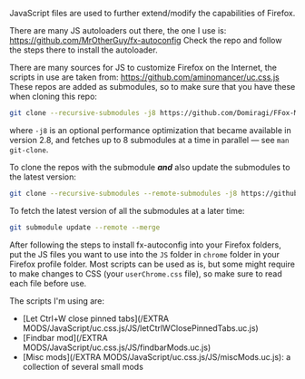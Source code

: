 JavaScript files are used to further extend/modify the capabilities of Firefox.

There are many JS autoloaders out there, the one I use is: https://github.com/MrOtherGuy/fx-autoconfig
Check the repo and follow the steps there to install the autoloader.

There are many sources for JS to customize Firefox on the Internet, the scripts in use are taken from: https://github.com/aminomancer/uc.css.js
These repos are added as submodules, so to make sure that you have these when cloning this repo:
```bash
git clone --recursive-submodules -j8 https://github.com/Domiragi/FFox-MB.git
```
where `-j8` is an optional performance optimization that became available in version 2.8, and fetches up to 8 submodules at a time in parallel — see `man git-clone`.

To clone the repos with the submodule ***and*** also update the submodules to the latest version:
```bash
git clone --recursive-submodules --remote-submodules -j8 https://github.com/Domiragi/FFox-MB.git
```

To fetch the latest version of all the submodules at a later time:
```bash
git submodule update --remote --merge
```

After following the steps to install fx-autoconfig into your Firefox folders, put the JS files you want to use into the `JS` folder in `chrome` folder in your Firefox profile folder.
Most scripts can be used as is, but some might require to make changes to CSS (your `userChrome.css` file), so make sure to read each file before use.

The scripts I'm using are:
- [Let Ctrl+W close pinned tabs](/EXTRA MODS/JavaScript/uc.css.js/JS/letCtrlWClosePinnedTabs.uc.js)
- [Findbar mod](/EXTRA MODS/JavaScript/uc.css.js/JS/findbarMods.uc.js)
- [Misc mods](/EXTRA MODS/JavaScript/uc.css.js/JS/miscMods.uc.js): a collection of several small mods
